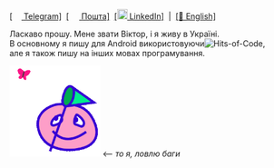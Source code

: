 <a href="https://t.me/kotleni">[<img src="https://upload.wikimedia.org/wikipedia/commons/thumb/8/82/Telegram_logo.svg/768px-Telegram_logo.svg.png" width=16 height=16 />  Telegram]</a>&nbsp;
<a href="mailto:kotleni@icloud.com">[<img src="https://upload.wikimedia.org/wikipedia/commons/thumb/7/7e/Gmail_icon_%282020%29.svg/768px-Gmail_icon_%282020%29.svg.png" width=18 height=14 />  Пошта]</a>&nbsp;
<a href="https://www.linkedin.com/in/victor-varenik-73324122a/">[<img src="https://cdn-icons-png.flaticon.com/512/174/174857.png" width=18 height=18 />  LinkedIn]</a>
&nbsp;|&nbsp;
<a href="https://github.com/kotleni/kotleni/blob/master/README.md">[🏴󠁧󠁢󠁥󠁮󠁧󠁿 English]</a>


Ласкаво прошу. Мене звати Віктор, і я живу в Україні.<br>
В основному я пишу для Android використовуючи![Hits-of-Code](https://img.shields.io/badge/kotlin-%230095D5.svg?style=flat-square&logo=kotlin&logoColor=white),<br> але я також пишу на інших мовах програмування.

<img src="https://github.com/kotleni/kotleni/blob/master/pink.gif?raw=true" width=160> <-- <i>то я, ловлю баги</i>

<br>
